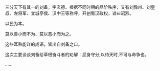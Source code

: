 三分天下有其一的刘备，字玄德。根据不同时期的品阶秩序，又有刘豫州、刘皇叔、左将军、宜城亭侯、汉中王等称呼，开创蜀汉政权，谥曰昭烈。

以民为本。

莫以善小而不为、莫以恶小而为之。

这些耳熟能详的成语，皆出自刘备之口。

这次主要谈谈刘备给草根奋斗者的劝解：屈身守分,以待天时,不可与命争也。

……